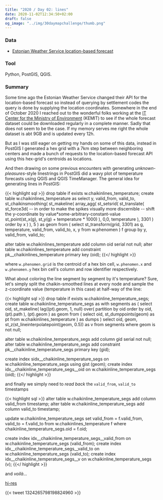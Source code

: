 ```yaml
---
title: "2020 / Day 02: lines"
date: 2020-11-02T12:34:50+02:00
draft: false
og_image: "../img/30daymapchallenge/thumb.png"
---
```

### Data
- [Estonian Weather Service location-based forecast](http://www.ilmateenistus.ee/asukoha-prognoos/?coordinates=58.3800520744161;26.7221159100379)

### Tool
Python, PostGIS, QGIS.

### Summary
Some time ago the Estonian Weather Service changed their API for the
location-based forecast so instead of querying by settlement codes the query
is done by supplying the location coordinates. Somewhere in the end of October
2020 I reached out to the wonderful folks working at the [IT Center for the
Ministry of Environment](https://www.kemit.ee/en) (KEMIT) to see if the
whole forecast dataset could be downloaded regularly in a complete manner.
Sadly that does not seem to be the case. If my memory serves me right the whole
dataset is abt 9GB and is updated every 12h.

But as I was still eager on getting my hands on some of this data, instead in
PostGIS I generated a hex grid with a 7km step between neighboring centers
and made a bunch of requests to the location-based forecast API using this
hex-grid's centroids as locations.

And then drawing on some previous encounters with generating _unknown-pleasures_-style
linestrings in PostGIS did a wavy plot of temperature forecasts using QGIS and
QGIS TimeManager. The general idea for generating lines in PostGIS:

{{< highlight sql >}}
drop table if exists w.chaikinlines_temperature;
create table w.chaikinlines_temperature as
select
    y, valid_from, valid_to,
    st_chaikinsmoothing(
      st_makeline(
        array_agg(
          st_setsrid(
            st_translate(
              st_force3d(
                -- in order to make the spikes visually more discernible
                -- shift the y-coordinate by value*some-arbitrary-constant-value  
                st_point(st_x(g), st_y(g) + temperature * 1000)
              ), 0,0, temperature
            ), 3301
          ) order by x
        )
      ), 5
  ) as geom
from (
  select
      st_transform(grid, 3301) as g, temperature, valid_from, valid_to, x, y
  from w.phenomen
) f
group by y, valid_from, valid_to;

alter table w.chaikinlines_temperature
  add column oid
    serial not null;
alter table w.chaikinlines_temperature
  add constraint pk__chaikinlines_temperature
    primary key (oid);
{{</ highlight >}}

where `w.phenomen.grid` is the centroid of a hex bin cell, `w.phenomen.x` and
`w.phenomen.y` hex bin cell's column and row identifier respectively.

What about coloring the line segment by segment by it's temperature? Sure,
let's simply split the chaikin-smoothed lines at every node and sample the
z-coordinate value (temperature in this case) at half-way of the line:

{{< highlight sql >}}
drop table if exists w.chaikinline_temperature_segs;
create table w.chaikinline_temperature_segs as
with segments as (
  select
    oid, st_makeline(
      lag((pt).geom, 1, null) over(
        partition by oid order by oid, (pt).path
      ),
      (pt).geom
    ) as geom
  from (
    select
      oid, st_dumppoints(geom) as pt
    from
      w.chaikinlines_temperature
  ) as dumps
)
select
  oid, geom, st_z(st_lineinterpolatepoint(geom, 0.5)) as v
from
  segments
where
  geom is not null;

alter table w.chaikinline_temperature_segs
  add column gid
    serial not null;
alter table w.chaikinline_temperature_segs
  add constraint pk__chaikinline_temperature_segs
    primary key (gid);

create index sidx__chaikinline_temperature_segs
  on w.chaikinline_temperature_segs
    using gist (geom);
create index idx__chaikinline_temperature_segs__oid
  on w.chaikinline_temperature_segs
    (oid);
{{</ highlight >}}

and finally we simply need to _read back_ the `valid_from`, `valid_to` timestamps

{{< highlight sql >}}
alter table w.chaikinline_temperature_segs
  add column valid_from
    timestamp;
alter table w.chaikinline_temperature_segs
  add column valid_to
    timestamp;

update w.chaikinline_temperature_segs set
  valid_from = f.valid_from,
  valid_to = f.valid_to
from w.chaikinlines_temperature f
where chaikinline_temperature_segs.oid = f.oid;

create index idx__chaikinline_temperature_segs__valid_from
  on w.chaikinline_temperature_segs
    (valid_from);
create index idx__chaikinline_temperature_segs__valid_to
  on w.chaikinline_temperature_segs
    (valid_to);
create index idx__chaikinline_temperature_segs__v
  on w.chaikinline_temperature_segs
    (v);
{{</ highlight >}}

and _voilà_...

[hi-res](https://tkardi.ee/writeup/img/30daymapchallenge/day-2-lines.gif)

{{< tweet 1324265798198824960 >}}
